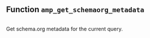 ## Function `amp_get_schemaorg_metadata`

```php

```

Get schema.org metadata for the current query.

